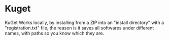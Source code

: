 # Kuget

KuGet Works locally, by installing from a ZIP into an "install directory" with a 
"registration.txt" file, the reason is it saves all softwares under different names, with paths
so you know which they are.